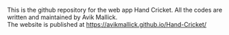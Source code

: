 This is the github repository for the web app Hand Cricket. All the codes are written and maintained by Avik Mallick.  
The website is published at https://avikmallick.github.io/Hand-Cricket/
